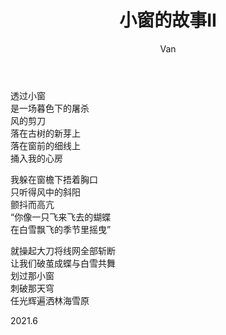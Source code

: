 ﻿---
layout: post
title: 小窗的故事II
author: Van
category: poem
---

透过小窗   
是一场暮色下的屠杀   
风的剪刀   
落在古树的新芽上   
落在窗前的细线上   
捅入我的心房   

我躲在窗檐下捂着胸口   
只听得风中的斜阳   
颤抖而高亢   
“你像一只飞来飞去的蝴蝶   
在白雪飘飞的季节里摇曳”   

就操起大刀将线网全部斩断   
让我们破茧成蝶与白雪共舞   
划过那小窗   
刺破那天穹   
任光辉遍洒林海雪原   
   
2021.6   